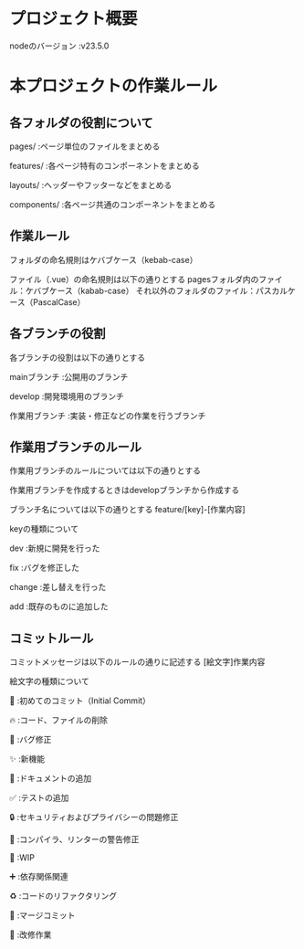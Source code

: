 # プロジェクト概要
nodeのバージョン
:v23.5.0

# 本プロジェクトの作業ルール

## 各フォルダの役割について

pages/
:ページ単位のファイルをまとめる

features/
:各ページ特有のコンポーネントをまとめる

layouts/
:ヘッダーやフッターなどをまとめる

components/
:各ページ共通のコンポーネントをまとめる

## 作業ルール

フォルダの命名規則はケバブケース（kebab-case）

ファイル（.vue）の命名規則は以下の通りとする
pagesフォルダ内のファイル：ケバブケース（kabab-case）
それ以外のフォルダのファイル：パスカルケース（PascalCase）

## 各ブランチの役割

各ブランチの役割は以下の通りとする

mainブランチ
:公開用のブランチ

develop
:開発環境用のブランチ

作業用ブランチ
:実装・修正などの作業を行うブランチ

## 作業用ブランチのルール

作業用ブランチのルールについては以下の通りとする

作業用ブランチを作成するときはdevelopブランチから作成する

ブランチ名については以下の通りとする
feature/[key]-[作業内容]

keyの種類について

dev
:新規に開発を行った

fix
:バグを修正した

change
:差し替えを行った

add
:既存のものに追加した

## コミットルール

コミットメッセージは以下のルールの通りに記述する
[絵文字]作業内容

絵文字の種類について

🎉
:初めてのコミット（Initial Commit）

🔥
:コード、ファイルの削除

🐛
:バグ修正

✨
:新機能

📝
:ドキュメントの追加

✅
:テストの追加

🔒
:セキュリティおよびプライバシーの問題修正

🚨
:コンパイラ、リンターの警告修正

🚧
:WIP

➕
:依存関係関連

♻️
:コードのリファクタリング

🔀
:マージコミット

🔨
:改修作業


